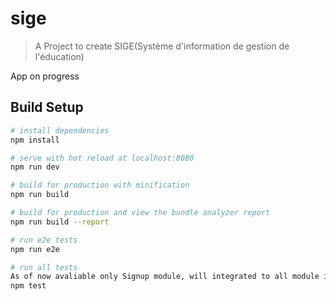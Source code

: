 # sige

> A Project to create SIGE(Système d'information de gestion de l'éducation)

App on progress
## Build Setup

``` bash
# install dependencies
npm install

# serve with hot reload at localhost:8080
npm run dev

# build for production with minification
npm run build

# build for production and view the bundle analyzer report
npm run build --report

# run e2e tests
npm run e2e

# run all tests 
As of now avaliable only Signup module, will integrated to all module in future
npm test
```